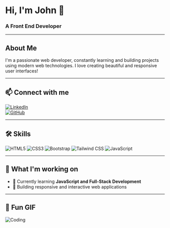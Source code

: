 # Hi, I'm John 👋  
### A Front End Developer  

---

## About Me  
I'm a passionate web developer, constantly learning and building projects using modern web technologies. I love creating beautiful and responsive user interfaces!  

---

## 📫 Connect with me  
[![LinkedIn](https://img.shields.io/badge/LinkedIn-blue?logo=linkedin&logoColor=white)](https://www.linkedin.com/in/hafiz-hamza-009642289?utm_source=share&utm_campaign=share_via&utm_content=profile&utm_medium=android_app)  
[![GitHub](https://img.shields.io/badge/GitHub-black?logo=github)](https://github.com/Hafiz-Hamzaa)  

---

## 🛠️ Skills  
<p align="left">
  <img src="https://img.shields.io/badge/HTML5-orange?logo=html5&logoColor=white" alt="HTML5" />
  <img src="https://img.shields.io/badge/CSS3-blue?logo=css3&logoColor=white" alt="CSS3" />
  <img src="https://img.shields.io/badge/Bootstrap-purple?logo=bootstrap&logoColor=white" alt="Bootstrap" />
  <img src="https://img.shields.io/badge/Tailwind_CSS-teal?logo=tailwindcss&logoColor=white" alt="Tailwind CSS" />
  <img src="https://img.shields.io/badge/JavaScript-yellow?logo=javascript&logoColor=black" alt="JavaScript" />
</p>

---

## 🎯 What I'm working on  
- 🌱 Currently learning **JavaScript and Full-Stack Development**
- 🚀 Building responsive and interactive web applications  

---

## 🚀 Fun GIF  
![Coding](https://media.giphy.com/media/L1R1tvI9svkIWwpVYr/giphy.gif)

